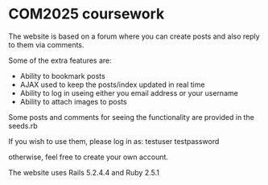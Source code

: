 # COM2025 coursework

The website is based on a forum where you can create posts and also reply to them via comments.

Some of the extra features are:
* Ability to bookmark posts 
* AJAX used to keep the posts/index updated in real time
* Ability to log in useing either you email address or your username
* Ability to attach images to posts

Some posts and comments for seeing the functionality are provided in the seeds.rb

If you wish to use them, please log in as:
testuser
testpassword

otherwise, feel free to create your own account.

The website uses Rails 5.2.4.4 and Ruby 2.5.1
